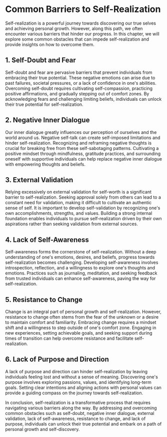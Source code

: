 Common Barriers to Self-Realization
============================================

Self-realization is a powerful journey towards discovering our true selves and achieving personal growth. However, along this path, we often encounter various barriers that hinder our progress. In this chapter, we will explore some common obstacles that can impede self-realization and provide insights on how to overcome them.

1\. Self-Doubt and Fear
----------------------

Self-doubt and fear are pervasive barriers that prevent individuals from embracing their true potential. These negative emotions can arise due to past failures, societal pressures, or a lack of confidence in one's abilities. Overcoming self-doubt requires cultivating self-compassion, practicing positive affirmations, and gradually stepping out of comfort zones. By acknowledging fears and challenging limiting beliefs, individuals can unlock their true potential for self-realization.

2\. Negative Inner Dialogue
--------------------------

Our inner dialogue greatly influences our perception of ourselves and the world around us. Negative self-talk can create self-imposed limitations and hinder self-realization. Recognizing and reframing negative thoughts is crucial for breaking free from these self-sabotaging patterns. Cultivating a positive mindset through mindfulness, gratitude practices, and surrounding oneself with supportive individuals can help replace negative inner dialogue with empowering thoughts and beliefs.

3\. External Validation
----------------------

Relying excessively on external validation for self-worth is a significant barrier to self-realization. Seeking approval solely from others can lead to a constant need for validation, making it difficult to cultivate an authentic sense of self. It is important to develop self-validation by recognizing one's own accomplishments, strengths, and values. Building a strong internal foundation enables individuals to pursue self-realization driven by their own aspirations rather than seeking validation from external sources.

4\. Lack of Self-Awareness
-------------------------

Self-awareness forms the cornerstone of self-realization. Without a deep understanding of one's emotions, desires, and beliefs, progress towards self-realization becomes challenging. Developing self-awareness involves introspection, reflection, and a willingness to explore one's thoughts and emotions. Practices such as journaling, meditation, and seeking feedback from trusted individuals can enhance self-awareness, paving the way for self-realization.

5\. Resistance to Change
-----------------------

Change is an integral part of personal growth and self-realization. However, resistance to change often stems from the fear of the unknown or a desire to maintain comfort and familiarity. Embracing change requires a mindset shift and a willingness to step outside of one's comfort zone. Engaging in new experiences, setting achievable goals, and seeking support during times of transition can help overcome resistance and facilitate self-realization.

6\. Lack of Purpose and Direction
--------------------------------

A lack of purpose and direction can hinder self-realization by leaving individuals feeling lost and without a sense of meaning. Discovering one's purpose involves exploring passions, values, and identifying long-term goals. Setting clear intentions and aligning actions with personal values can provide a guiding compass on the journey towards self-realization.

In conclusion, self-realization is a transformative process that requires navigating various barriers along the way. By addressing and overcoming common obstacles such as self-doubt, negative inner dialogue, external validation, lack of self-awareness, resistance to change, and lack of purpose, individuals can unlock their true potential and embark on a path of personal growth and self-discovery.
